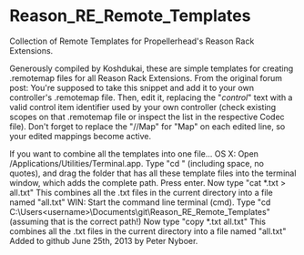 Reason_RE_Remote_Templates
==========================

Collection of Remote Templates for Propellerhead's Reason Rack Extensions.

Generously compiled by Koshdukai, these are simple templates for creating .remotemap files for all Reason Rack Extensions.
From the original forum post:
You're supposed to take this snippet and add it to your own controller's .remotemap file.
Then, edit it, replacing the "_control_" text with a valid control item identifier used by your own controller (check existing scopes on that .remotemap file or inspect the list in the respective Codec file).
Don't forget to replace the "//Map" for "Map" on each edited line, so your edited mappings become active.

If you want to combine all the templates into one file...
OS X: 
Open /Applications/Utilities/Terminal.app. 
Type "cd " (including space, no quotes), and drag the folder that has all these template files into the terminal window, which adds the complete path. Press enter.
Now type "cat *.txt > all.txt"
This combines all the .txt files in the current directory into a file named "all.txt"
WIN:
Start the command line terminal (cmd). 
Type "cd C:\Users\<username>\Documents\git\Reason_RE_Remote_Templates" (assuming that is the correct path!)
Now type "copy *.txt all.txt"
This combines all the .txt files in the current directory into a file named "all.txt"
Added to github June 25th, 2013 by Peter Nyboer.